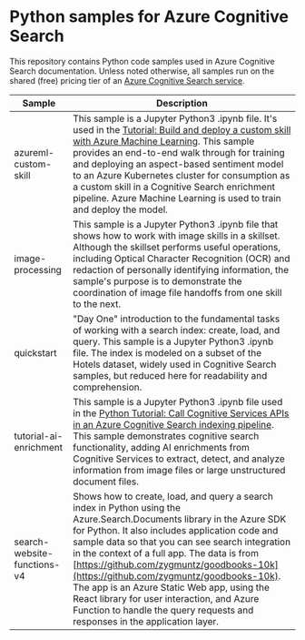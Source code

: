 # Python samples for Azure Cognitive Search

This repository contains Python code samples used in Azure Cognitive Search documentation. Unless noted otherwise, all samples run on the shared (free) pricing tier of an [Azure Cognitive Search service](https://learn.microsoft.com/azure/search/search-create-service-portal).

| Sample | Description |
|--------|-------------|
| azureml-custom-skill | This sample is a Jupyter Python3 .ipynb file. It's used in the [Tutorial: Build and deploy a custom skill with Azure Machine Learning](https://docs.microsoft.com/azure/search/cognitive-search-tutorial-aml-custom-skill). This sample provides an end-to-end walk through for training and deploying an aspect-based sentiment model to an Azure Kubernetes cluster for consumption as a custom skill in a Cognitive Search enrichment pipeline. Azure Machine Learning is used to train and deploy the model. |
| image-processing | This sample is a Jupyter Python3 .ipynb file that shows how to work with image skills in a skillset. Although the skillset performs useful operations, including Optical Character Recognition (OCR) and redaction of personally identifying information, the sample's purpose is to demonstrate the coordination of image file handoffs from one skill to the next. |
| quickstart | "Day One" introduction to the fundamental tasks of working with a search index: create, load, and query. This sample is a Jupyter Python3 .ipynb file. The index is modeled on a subset of the Hotels dataset, widely used in Cognitive Search samples, but reduced here for readability and comprehension. |
| tutorial-ai-enrichment | This sample is a Jupyter Python3 .ipynb file used in the [Python Tutorial: Call Cognitive Services APIs in an Azure Cognitive Search indexing pipeline](https://docs.microsoft.com/azure/search/cognitive-search-tutorial-blob-python). This sample demonstrates cognitive search functionality, adding AI enrichments from Cognitive Services to extract, detect, and analyze information from image files or large unstructured document files. |
| search-website-functions-v4 | Shows how to create, load, and query a search index in Python using the Azure.Search.Documents library in the Azure SDK for Python. It also includes application code and sample data so that you can see search integration in the context of a full app. The data is from [https://github.com/zygmuntz/goodbooks-10k](https://github.com/zygmuntz/goodbooks-10k). The app is an Azure Static Web app, using the React library for user interaction, and Azure Function to handle the query requests and responses in the application layer. |
